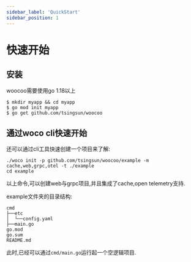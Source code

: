 ```yaml
---
sidebar_label: 'QuickStart'
sidebar_position: 1
---
```


# 快速开始

## 安装

woocoo需要使用go 1.18以上

```shell
$ mkdir myapp && cd myapp
$ go mod init myapp
$ go get github.com/tsingsun/woocoo

```

## 通过woco cli快速开始

还可以通过cli工具快速创建一个项目来了解:

```
./woco init -p github.com/tsingsun/woocoo/example -m cache,web,grpc,otel -t ./example
cd example
```

以上命令,可以创建web与grpc项目,并且集成了cache,open telemetry支持.

example文件夹的目录结构:

```console
cmd
├──etc
│  └──config.yaml
├──main.go
go.mod
go.sum
README.md
```
此时,已经可以通过`cmd/main.go`运行起一个空逻辑项目.
